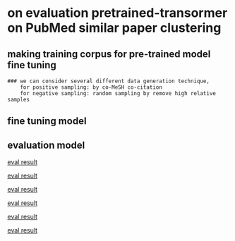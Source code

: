 # on evaluation pretrained-transormer on PubMed similar paper clustering

## making training corpus for pre-trained model fine tuning
    ### we can consider several different data generation technique,
        for positive sampling: by co-MeSH co-citation
        for negative sampling: random sampling by remove high relative samples

## fine tuning model

## evaluation model

[eval result](code/src/result/eval-result-relish_v1.md)

[eval result](code/src/result/eval-result-relish_v1-no-query.md)

[eval result](code/src/result/eval-result-trec_cds_2014.md)

[eval result](code/src/result/eval-result-trec_cds_2014-no-query.md)

[eval result](code/src/result/eval-result-trec_genomic_2005.md)

[eval result](code/src/result/eval-result-trec_genomic_2005-no-query.md)
